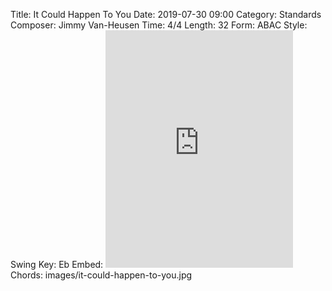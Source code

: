 Title: It Could Happen To You
Date: 2019-07-30 09:00
Category: Standards
Composer: Jimmy Van-Heusen
Time: 4/4
Length: 32
Form: ABAC
Style: Swing
Key: Eb
Embed: <iframe src="https://open.spotify.com/embed/user/thatdavidmiller/playlist/6NQjsLdAUpCESPUdKUMWaY" width="300" height="380" frameborder="0" allowtransparency="true" allow="encrypted-media"></iframe>
Chords: images/it-could-happen-to-you.jpg
